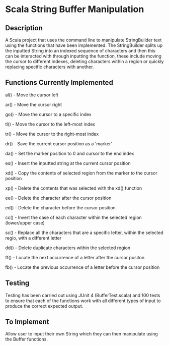 # Scala String Buffer Manipulation

## Description
A Scala project that uses the command line to manipulate StringBuilder text using the functions that have been implemented. The StringBuilder splits up the inputted String into an indexed sequence of characters and then this can be interacted with through inputting the function, these include moving the cursor to different indexes, deleting characters within a region or quickly replacing specific characters with another.

## Functions Currently Implemented
al() - Move the cursor left

ar() - Move the cursor right

go() - Move the cursor to a specific index

tl() - Move the cursor to the left-most index

tr() - Move the cursor to the right-most index

dr() - Save the current cursor position as a 'marker'

da() - Set the marker position to 0 and cursor to the end index

es() - Insert the inputted string at the current cursor position

xd() - Copy the contents of selected region from the marker to the cursor position

xp() - Delete the contents that was selected with the xd() function

ee() - Delete the character after the cursor position

ed() - Delete the character before the cursor position

cc() - Invert the case of each character within the selected region (lower/upper case)

sc() - Replace all the characters that are a specific letter, within the selected regio, with a different letter 

dd() - Delete duplicate characters within the selected region

ff() - Locate the next occurrence of a letter after the cursor positon

fb() - Locate the previous occurrence of a letter before the cursor position

## Testing
Testing has been carried out using JUnit 4 (BufferTest.scala) and 100 tests to ensure that each of the functions work with all different types of input to produce the correct expected output.

## To Implement
Allow user to input their own String which they can then manipulate using the Buffer functions.
